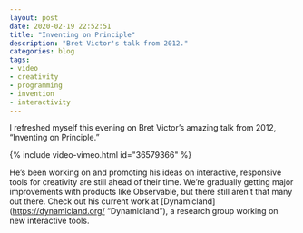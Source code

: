 ```yaml
---
layout: post
date: 2020-02-19 22:52:51
title: "Inventing on Principle"
description: "Bret Victor's talk from 2012."
categories: blog
tags:
- video
- creativity
- programming
- invention
- interactivity
---
```


I refreshed myself this evening on Bret Victor’s amazing talk from 2012, “Inventing on Principle.” 

{% include video-vimeo.html id="36579366" %}

He’s been working on and promoting his ideas on interactive, responsive tools for creativity are still ahead of their time. We’re gradually getting major improvements with products like Observable, but there still aren’t that many out there. Check out his current work at [Dynamicland](https://dynamicland.org/ “Dynamicland”), a research group working on new interactive tools.
